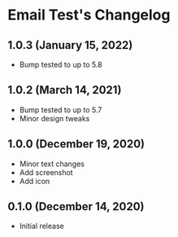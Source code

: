 # Email Test's Changelog

## 1.0.3 (January 15, 2022)

* Bump tested to up to 5.8

## 1.0.2 (March 14, 2021)

* Bump tested to up to 5.7
* Minor design tweaks

## 1.0.0 (December 19, 2020)

* Minor text changes
* Add screenshot
* Add icon

## 0.1.0 (December 14, 2020)

* Initial release
